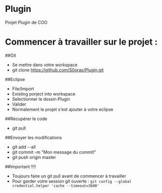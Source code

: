 # Plugin
Projet Plugin de COO

# Commencer à travailler sur le projet :

##Git

- Se mettre dans votre workspace
- git clone https://github.com/S0orax/Plugin.git

##Eclipse

- File/Import
- Existing porject into workspace
- Selectionner le dossin Plugin
- Valider
- Normalement le projet s'est ajouter à votre eclipse

##Récupérer le code

- git pull

##Envoyer les modifications

- git add --all
- git commit -m "Mon message du commit"
- git push origin master

##Important !!!!

- Toujours faire un git pull avant de commencer à travailler
- Pour garder votre session git ouverte :
<code>git config --global credential.helper 'cache --timeout=3600'</code>
